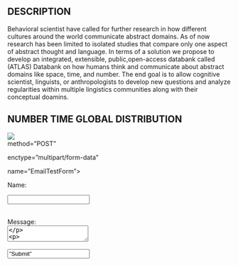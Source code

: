 
## DESCRIPTION

Behavioral scientist have called for further research in how different 
cultures around the world communicate abstract domains. As of now 
research has been limited  to isolated studies that compare only one 
aspect of abstract thought and language. In terms of a solution we 
propose to develop an integrated, extensible, public,open-access 
databank called (ATLAS) Databank on how humans think and communicate 
about abstract domains like space, time, and number. The end goal is to 
allow cognitive scientist, linguists, or anthropologists to develop new 
questions and analyze regularities within multiple lingistics 
communities along with their conceptual doamins.

## NUMBER TIME GLOBAL DISTRIBUTION 

<img src= "https://user-images.githubusercontent.com/49128397/98511223-41e53800-2219-11eb-9002-091573570a20.png">

<form action=”schacon2@ucmerced.edu”

method=”POST”

enctype=”multipart/form-data”

name=”EmailTestForm”>

Name:<br>

<input type=”text” size=”24″ name=”VisitorName”><br><br>

Message:<br> <textarea name=”VisitorComment” rows=”4″ cols=”20″>

</textarea><br><br> <input type=”submit” value=”Submit”> </form>
